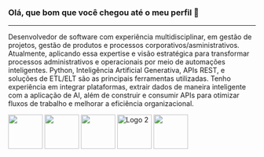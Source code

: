 ### Olá, que bom que você chegou até o meu perfil 🤘
----------------------------------------------------

Desenvolvedor de software com experiência multidisciplinar, em gestão de projetos, gestão de produtos e processos corporativos/asministrativos. Atualmente, aplicando essa expertise e visão estratégica para transformar processos administrativos e operacionais por meio de automações inteligentes.
Python, Inteligência Artificial Generativa, APIs REST, e soluções de ETL/ELT são as principais ferramentas utilizadas. Tenho experiência em integrar plataformas, extrair dados de maneira inteligente com a aplicação de AI, além de construir e consumir APIs para otimizar fluxos de trabalho e melhorar a eficiência organizacional.

<div align="left">

  <img src="https://cdn.jsdelivr.net/gh/devicons/devicon/icons/python/python-original.svg" width="70" height="70"/>       
  <img src="https://cdn.jsdelivr.net/gh/devicons/devicon/icons/dotnetcore/dotnetcore-original.svg" width="70" height="70" />
  <img src="https://cdn.jsdelivr.net/gh/devicons/devicon/icons/mongodb/mongodb-original-wordmark.svg" width="70" height="70" />
  <img src="https://cdn.jsdelivr.net/gh/devicons/devicon/icons/mysql/mysql-original.svg" alt="Logo 2" width="70" height="70" />
  <img src="https://cdn.jsdelivr.net/gh/devicons/devicon/icons/javascript/javascript-original.svg" width="70" height="70" />
</div>



